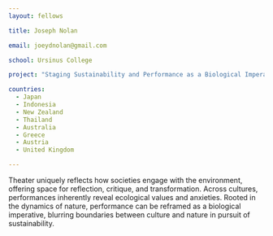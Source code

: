 ```yaml
---
layout: fellows

title: Joseph Nolan

email: joeydnolan@gmail.com

school: Ursinus College

project: "Staging Sustainability and Performance as a Biological Imperative"

countries:
  - Japan
  - Indonesia
  - New Zealand
  - Thailand
  - Australia
  - Greece
  - Austria
  - United Kingdom

---
```


Theater uniquely reflects how societies engage with the environment, offering space for reflection, critique, and transformation. Across cultures, performances inherently reveal ecological values and anxieties. Rooted in the dynamics of nature, performance can be reframed as a biological imperative, blurring boundaries between culture and nature in pursuit of sustainability.
